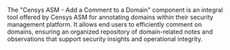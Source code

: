 The "Censys ASM - Add a Comment to a Domain" component is an integral tool offered by Censys ASM for annotating domains within their security management platform. It allows end users to efficiently comment on domains, ensuring an organized repository of domain-related notes and observations that support security insights and operational integrity.
